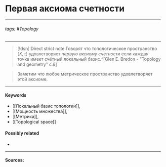 # Первая аксиома счетности
***
###### tags: #Topology  
***
>[!dsn] Direct strict note
>Говорят что топологическое пространство $(X,\tau)$ удовлетворяет *первую аксиому счетности* если каждая точка имеет счётный локальный базис.^[Glen E. Bredon - "Topology and geometry" c.6]

>Заметим что любое метрическое пространство удовлетворяет этой аксиоме.
***
#### Keywords
- [[Локальный базис топологии]],
- [[Мощность множества]],
- [[Метрика]],
- [[Topological space]]
#### Possibly related
- 
***
#### Sources: